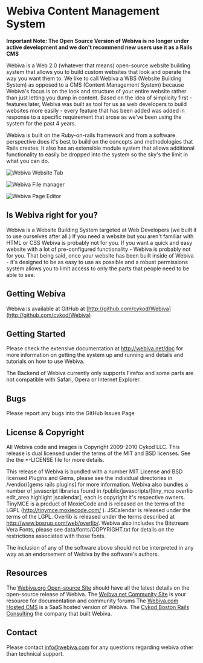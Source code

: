 Webiva Content Management System
===================================

**Important Note: The Open Source Version of Webiva is no longer under active development and we don't recommend new users use it as a Rails CMS**

Webiva is a Web 2.0 (whatever that means) open-source website building system that allows you to build custom websites that look and operate the way you want them to.  We like to call Webiva a WBS (Website Building System) as opposed to a CMS (Content Management System) because Webiva's focus is on the look and structure of your entire website rather than just letting you dump in content. Based on the idea of simplicity first - features later, Webiva was built as tool for us as web developers to build websites more easily - every feature that has been added was added in response to a specific requirement that arose as we've been using the system for the past 4 years. 

Webiva is built on the Ruby-on-rails framework and from a software perspective does it's best to build on the concepts and methodologies that Rails creates. It also has an extensible module system that allows additional functionality to easily be dropped into the system so the sky's the limit in what you can do.

![Webiva Website Tab](http://webiva.org/system/storage/2/fa/3/291/website.png)

![Webiva File manager](http://webiva.org/system/storage/2/1d/4/292/filemanager.png)

![Webiva Page Editor](http://webiva.org/system/storage/2/93/7/293/editor.png)

Is Webiva right for you?
-----------------------

Webiva is a Website Building System targeted at Web Developers (we built it to use ourselves after all.) If you need a website but you aren't familiar with HTML or CSS Webiva is probably not for you. If you want a quick and easy website with a lot of pre-configured functionality - Webiva is probably not for you. That being said, once your website has been built inside of Webiva - it's designed to be as easy to use as possible and a robust permissions system allows you to limit access to only the parts that people need to be able to see.  

Getting Webiva
--------------

Webiva is available at GitHub at [http://github.com/cykod/Webiva](http://github.com/cykod/Webiva)

Getting Started
---------------

Please check the extensive documentation at http://webiva.net/doc for more information on getting the
system up and running and details and tutorials on how to use Webiva.

The Backend of Webiva currently only supports Firefox and some parts are not compatible with Safari, Opera or Internet Explorer.

Bugs
----

Please report any bugs into the GitHub Issues Page

License & Copyright
-------------------

All Webiva code and images is Copyright 2009-2010 Cykod LLC. This release is dual licensed under the terms of the MIT and BSD licenses. See the the *-LICENSE file for more details.

This release of Webiva is bundled with a number MIT License and BSD licensed Plugins and Gems, please see the individual directories in /vendor/[gems rails plugins] for more information. Webiva also bundles a number of javascript libraries found in /public/javascripts/[tiny_mce overlib edit_area highlight jscalendar], each is copyright it's respective owners. TinyMCE is a product of MoxieCode and is released on the terms of the LGPL (http://tinymce.moxiecode.com/ ). JSCalendar is released under the terms of the LGPL. Overlib is released under the terms described at http://www.bosrup.com/web/overlib/. Webiva also includes the Bitstream Vera Fonts, please see data/fonts/COPYRIGHT.txt for details on the restrictions associated with those fonts. 

The inclusion of any of the software above should not be interpreted in any way as an endorsement of Webiva by the software's authors. 

Resources
---------

The [Webiva.org Open-source Site](http://www.webiva.org) should have all the latest details on the open-source release of Webiva.
The [Weibva.net Community Site](http://www.webiva.net) is your resource for documentation and community forums
The [Webiva.com Hosted CMS](http://www.webiva.com) is a SaaS hosted version of Webiva.
The [Cykod Boston Rails Consulting](http://www.cykod.com) the company that built Webiva.


Contact
-------

Please contact info@webiva.com for any questions regarding webiva other than technical support.
